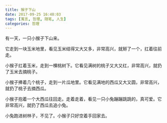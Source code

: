 ```yaml
---
title: 猴子下山
date: 2017-09-25 16:48:03
tags: [寓言, 哲理, 随笔, 人生]
categories: 哲理
---
```

有一天，一只小猴子下山来。

它走到一块玉米地里，看见玉米结得又大又多，非常高兴，就掰了一个，扛着往前走。

小猴子扛着玉米，走到一棵桃树下。它看见满树的桃子又大又红，非常高兴，就扔了玉米去摘桃子。

小猴子捧着几个桃子，走到一片瓜地里。它看见满地的西瓜又大又圆，非常高兴，就扔了桃子去摘西瓜。

小猴子抱着一个大西瓜往回走。走着走着，看见一只小兔蹦蹦跳跳的，真可爱。它非常高兴，就扔了西瓜去追小兔。

小兔跑进树林子，不见了。小猴子只好空着手回家去。

